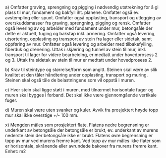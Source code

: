 a) Omfatter graving, sprengning og pigging i nødvendig utstrekning for å gi plass til mur, fundament og bakfyll iht. planene. Omfatter også ev. avstempling eller spunt. Omfatter også opplasting, transport og utlegging av overskuddsmasser fra graving, sprengning, pigging og rensk.
Omfatter også levering av og arbeider med fundament under mur, betongsåle der dette er aktuelt, fuging og bakstøp inkl. armering.
Omfatter også levering, utsortering, opplasting og transport av stein fra lager eller sidetak, samt oppføring av mur.
Omfatter også levering og arbeider med tilbakefylling, fiberduk og drenering.
Uttak i skjæring og tunnel av stein til mur, inkl. transport til lager for videre bearbeiding, er medtatt under hovedprosess 2 og 3. Uttak fra sidetak av stein til mur er medtatt under hovedprosess 2.

b) Krav til steintype og størrelse/form som angitt. Steinen skal være av slik kvalitet at den tåler håndtering under opplasting, transport og muring. Steinen skal også tåle de belastningene som vil oppstå i muren.

c) Hver stein skal ligge støtt i muren, med tilnærmet horisontale fuger og muren skal bygges i forband. Det skal ikke være gjennomgående vertikale fuger.

d) Muren skal være uten svanker og kuler. Avvik fra prosjektert høyde topp mur skal ikke overstige +/- 100 mm.

x) Mengden måles som prosjektert flate. Flatens nedre begrensning er underkant av betongsåle der betongsåle er brukt, ev. underkant av murens nederste stein der betongsåle ikke er brukt. Flatens øvre begrensning er topp av mur ved murens fremre kant. Ved topp av mur måles ikke flater som er horisontale, skrånende eller avrundede bakover fra murens fremre kant. Enhet: m2

